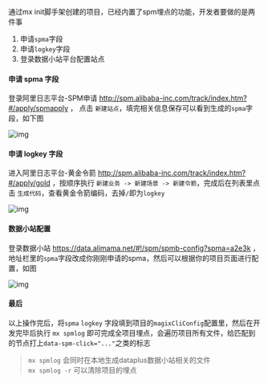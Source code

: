 

通过mx init脚手架创建的项目，已经内置了spm埋点的功能，开发者要做的是两件事

1. 申请`spma`字段
2. 申请`logkey`字段
3. 登录数据小站平台配置站点


#### 申请 spma 字段
登录阿里日志平台-SPM申请 http://spm.alibaba-inc.com/track/index.htm?#/apply/spmapply ， 点击 `新建站点`，填完相关信息保存可以看到生成的`spma`字段，如下图 

![img](https://img.alicdn.com/tfs/TB1ECsdvBjTBKNjSZFDXXbVgVXa-1274-426.png)


#### 申请 logkey 字段
进入阿里日志平台-黄金令箭 http://spm.alibaba-inc.com/track/index.htm?#/apply/gold ，按顺序执行 `新建业务 -> 新建场景 -> 新建令箭`，完成后在列表里点击 `生成代码`，查看黄金令箭编码，去掉`/`即为`logkey`

![img](https://img.alicdn.com/tfs/TB162QCvpooBKNjSZFPXXXa2XXa-1032-510.png)


#### 数据小站配置
登录数据小站 https://data.alimama.net/#!/spm/spmb-config?spma=a2e3k  ，地址栏里的`spma`字段改成你刚刚申请的spma，然后可以根据你的项目页面进行配置，如图

![img](https://img.alicdn.com/tfs/TB1RKx_vtcnBKNjSZR0XXcFqFXa-1716-1194.png)

#### 最后

以上操作完后，将`spma` `logkey` 字段填到项目的`magixCliConfig`配置里，然后在开发完毕后执行 `mx spmlog` 即可完成全项目埋点，会遍历项目所有文件，给匹配到的节点打上`data-spm-click="..."`之类的标志
> `mx spmlog` 会同时在本地生成dataplus数据小站相关的文件<br>
> `mx spmlog -r` 可以清除项目的埋点

